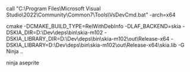 call "C:\Program Files\Microsoft Visual Studio\2022\Community\Common7\Tools\VsDevCmd.bat" -arch=x64

cmake -DCMAKE_BUILD_TYPE=RelWithDebInfo -DLAF_BACKEND=skia -DSKIA_DIR=D:\Dev\deps\bin\skia-m102 -DSKIA_LIBRARY_DIR=D:\Dev\deps\bin\skia-m102\out\Release-x64 -DSKIA_LIBRARY=D:\Dev\deps\bin\skia-m102\out\Release-x64\skia.lib -G Ninja ..

ninja aseprite